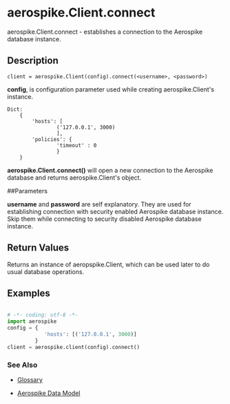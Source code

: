 
# aerospike.Client.connect

aerospike.Client.connect - establishes a connection to the Aerospike database instance.

## Description

```
client = aerospike.Client(config).connect(<username>, <password>)

```
**config**, is configuration parameter used while creating aerospike.Client's instance.
```
Dict: 
    {
        'hosts': [
                ('127.0.0.1', 3000)
                ],
        'policies': {
                'timeout' : 0
                }
    }

```


**aerospike.Client.connect()** will open a new connection to the Aerospike database and returns
aerospike.Client's object.   

##Parameters

**username** and **password** are self explanatory. They are used for establishing connection with security enabled Aerospike database instance.
Skip them while connecting to security disabled Aerospike database instance.

## Return Values
Returns an instance of aeropspike.Client, which can be used later to do usual database operations.

## Examples

```python

# -*- coding: utf-8 -*-
import aerospike
config = {
            'hosts': [('127.0.0.1', 3000)]
         }
client = aerospike.client(config).connect()

```

### See Also



- [Glossary](http://www.aerospike.com/docs/guide/glossary.html)

- [Aerospike Data Model](http://www.aerospike.com/docs/architecture/data-model.html)
